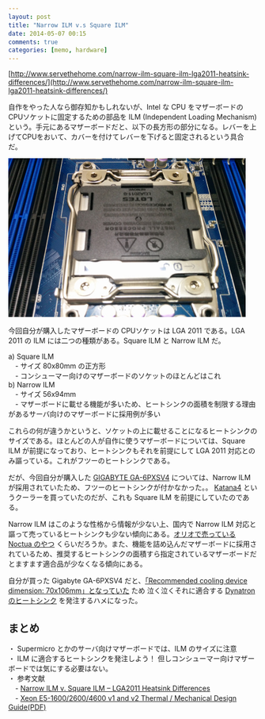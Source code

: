 ```yaml
---
layout: post
title: "Narrow ILM v.s Square ILM"
date: 2014-05-07 00:15
comments: true
categories: [memo, hardware]
---
```

[http://www.servethehome.com/narrow-ilm-square-ilm-lga2011-heatsink-differences/](http://www.servethehome.com/narrow-ilm-square-ilm-lga2011-heatsink-differences/)

自作をやった人なら御存知かもしれないが、Intel な CPU をマザーボードのCPUソケットに固定するための部品を ILM (Independent Loading Mechanism) という。手元にあるマザーボードだと、以下の長方形の部分になる。レバーを上げてCPUをおいて、カバーを付けてレバーを下げると固定されるという具合だ。

<img src="/images/ilm.jpg" width="480" height="320" />

今回自分が購入したマザーボードの CPUソケットは LGA 2011 である。LGA 2011 の ILM には二つの種類がある。Square ILM と Narrow ILM だ。

a) Square ILM  
　- サイズ 80x80mm の正方形  
　- コンシューマー向けのマザーボードのソケットのほとんどはこれ  
b) Narrow ILM  
　- サイズ 56x94mm  
　- マザーボードに載せる機能が多いため、ヒートシンクの面積を制限する理由があるサーバ向けのマザーボードに採用例が多い  

これらの何が違うかというと、ソケットの上に載せることになるヒートシンクのサイズである。ほとんどの人が自作に使うマザーボードについては、Square ILM が前提になっており、ヒートシンクもそれを前提にして LGA 2011 対応とのみ謳っている。これがフツーのヒートシンクである。

だが、今回自分が購入した [GIGABYTE GA-6PXSV4](http://b2b.gigabyte.com/products/product-page.aspx?pid=4466) については、Narrow ILM が採用されていたため、フツーのヒートシンクが付かなかった。。 [Katana4](http://www.scythe.co.jp/cooler/katana4.html)  というクーラーを買っていたのだが、これも Square ILM を前提にしていたのである。

Narrow ILM はこのような性格から情報が少ない上、国内で Narrow ILM 対応と謳って売っているヒートシンクも少ない傾向にある。[オリオで売っている Noctua のやつ](http://www.oliospec.com/index.php?action=item_search&rootCategoryId=161) くらいだろうか。また、機能を詰め込んだマザーボードに採用されているため、推奨するヒートシンクの面積すら指定されているマザーボードだとますます適合品が少なくなる傾向にある。

自分が買った Gigabyte GA-6PXSV4 だと、[「Recommended cooling device dimension: 70x106mm」となっていた](http://b2b.gigabyte.com/products/product-page.aspx?pid=4466#sp) ため 泣く泣くそれに適合する [Dynatron のヒートシンク](http://www.dynatron-corp.com/en/product_detail_1.aspx?cv=&id=238&in=0) を発注するハメになった。

## まとめ

・ Supermicro とかのサーバ向けマザーボードでは、ILM のサイズに注意  
・ ILM に適合するヒートシンクを発注しよう！ 但しコンシューマー向けマザーボードでは気にする必要はない。  
・ 参考文献  
　- [Narrow ILM v. Square ILM – LGA2011 Heatsink Differences](http://www.servethehome.com/narrow-ilm-square-ilm-lga2011-heatsink-differences/)  
　- [Xeon E5-1600/2600/4600 v1 and v2 Thermal / Mechanical Design Guide(PDF)](http://www.intel.com/content/dam/www/public/us/en/documents/design-guides/xeon-e5-1600-2600-4600-thermal-guide.pdf)
